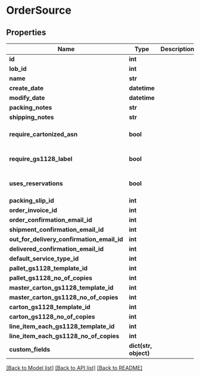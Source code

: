 # OrderSource

## Properties
Name | Type | Description | Notes
------------ | ------------- | ------------- | -------------
**id** | **int** |  | [optional] 
**lob_id** | **int** |  | 
**name** | **str** |  | 
**create_date** | **datetime** |  | [optional] 
**modify_date** | **datetime** |  | [optional] 
**packing_notes** | **str** |  | [optional] 
**shipping_notes** | **str** |  | [optional] 
**require_cartonized_asn** | **bool** |  | [optional] [default to False]
**require_gs1128_label** | **bool** |  | [optional] [default to False]
**uses_reservations** | **bool** |  | [optional] [default to False]
**packing_slip_id** | **int** |  | [optional] 
**order_invoice_id** | **int** |  | [optional] 
**order_confirmation_email_id** | **int** |  | [optional] 
**shipment_confirmation_email_id** | **int** |  | [optional] 
**out_for_delivery_confirmation_email_id** | **int** |  | [optional] 
**delivered_confirmation_email_id** | **int** |  | [optional] 
**default_service_type_id** | **int** |  | [optional] 
**pallet_gs1128_template_id** | **int** |  | [optional] 
**pallet_gs1128_no_of_copies** | **int** |  | [optional] 
**master_carton_gs1128_template_id** | **int** |  | [optional] 
**master_carton_gs1128_no_of_copies** | **int** |  | [optional] 
**carton_gs1128_template_id** | **int** |  | [optional] 
**carton_gs1128_no_of_copies** | **int** |  | [optional] 
**line_item_each_gs1128_template_id** | **int** |  | [optional] 
**line_item_each_gs1128_no_of_copies** | **int** |  | [optional] 
**custom_fields** | **dict(str, object)** |  | [optional] 

[[Back to Model list]](../README.md#documentation-for-models) [[Back to API list]](../README.md#documentation-for-api-endpoints) [[Back to README]](../README.md)


